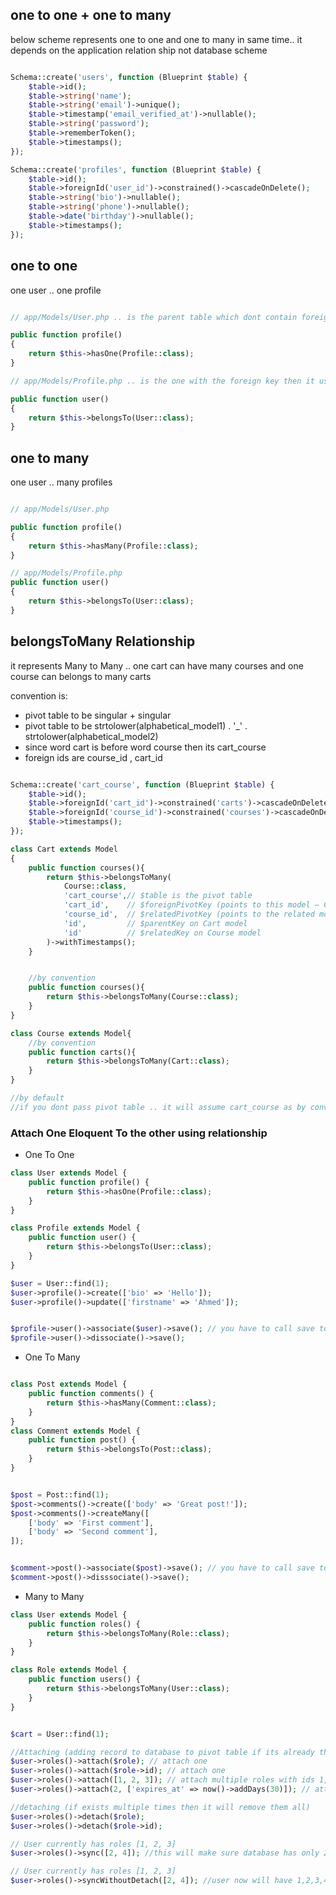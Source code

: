 ## one to one + one to many

below scheme represents one to one and one to many in same time.. it depends on the application relation ship not database scheme

```php

Schema::create('users', function (Blueprint $table) {
    $table->id();
    $table->string('name');
    $table->string('email')->unique();
    $table->timestamp('email_verified_at')->nullable();
    $table->string('password');
    $table->rememberToken();
    $table->timestamps();
});

Schema::create('profiles', function (Blueprint $table) {
    $table->id();
    $table->foreignId('user_id')->constrained()->cascadeOnDelete();
    $table->string('bio')->nullable();
    $table->string('phone')->nullable();
    $table->date('birthday')->nullable();
    $table->timestamps();
});

```

## one to one

one user .. one profile

```php

// app/Models/User.php .. is the parent table which dont contain foreigns then is uses has relationship

public function profile()
{
    return $this->hasOne(Profile::class);
}

// app/Models/Profile.php .. is the one with the foreign key then it uses belongsTo

public function user()
{
    return $this->belongsTo(User::class);
}

```


## one to many

one user .. many profiles

```php

// app/Models/User.php

public function profile()
{
    return $this->hasMany(Profile::class);
}

// app/Models/Profile.php
public function user()
{
    return $this->belongsTo(User::class);
}

```

## belongsToMany Relationship 

it represents Many to Many .. one cart can have many courses and one course can belongs to many carts

convention is:
- pivot table to be singular + singular
- pivot table to be strtolower(alphabetical_model1) . '_' . strtolower(alphabetical_model2)
- since word cart is before word course then its cart_course
- foreign ids are course_id , cart_id


```php

Schema::create('cart_course', function (Blueprint $table) { 
    $table->id();
    $table->foreignId('cart_id')->constrained('carts')->cascadeOnDelete();
    $table->foreignId('course_id')->constrained('courses')->cascadeOnDelete();
    $table->timestamps(); 
});

class Cart extends Model
{
    public function courses(){
        return $this->belongsToMany(
            Course::class,
            'cart_course',// $table is the pivot table
            'cart_id',    // $foreignPivotKey (points to this model — Cart)
            'course_id',  // $relatedPivotKey (points to the related model — Course)
            'id',         // $parentKey on Cart model
            'id'          // $relatedKey on Course model
        )->withTimestamps();
    }


    //by convention
    public function courses(){
        return $this->belongsToMany(Course::class);
    }
}

class Course extends Model{
    //by convention
    public function carts(){
        return $this->belongsToMany(Cart::class);
    }
}

//by default
//if you dont pass pivot table .. it will assume cart_course as by convention

```


### Attach One Eloquent To the other using relationship

- One To One
```php
class User extends Model {
    public function profile() {
        return $this->hasOne(Profile::class);
    }
}

class Profile extends Model {
    public function user() {
        return $this->belongsTo(User::class);
    }
}

$user = User::find(1);
$user->profile()->create(['bio' => 'Hello']);
$user->profile()->update(['firstname' => 'Ahmed']); 


$profile->user()->associate($user)->save(); // you have to call save to persist association
$profile->user()->dissociate()->save();
```

- One To Many
```php

class Post extends Model {
    public function comments() {
        return $this->hasMany(Comment::class);
    }
}
class Comment extends Model {
    public function post() {
        return $this->belongsTo(Post::class);
    }
}


$post = Post::find(1);
$post->comments()->create(['body' => 'Great post!']);
$post->comments()->createMany([
    ['body' => 'First comment'],
    ['body' => 'Second comment'],
]);


$comment->post()->associate($post)->save(); // you have to call save to persist association
$comment->post()->disssociate()->save();
```

- Many to Many

```php
class User extends Model {
    public function roles() {
        return $this->belongsToMany(Role::class);
    }
}

class Role extends Model {
    public function users() {
        return $this->belongsToMany(User::class);
    }
}


$cart = User::find(1);

//Attaching (adding record to database to pivot table if its already there then add it again)
$user->roles()->attach($role); // attach one
$user->roles()->attach($role->id); // attach one
$user->roles()->attach([1, 2, 3]); // attach multiple roles with ids 1,2,3
$user->roles()->attach(2, ['expires_at' => now()->addDays(30)]); // attach with extra pivot data

//detaching (if exists multiple times then it will remove them all)
$user->roles()->detach($role);
$user->roles()->detach($role->id); 

// User currently has roles [1, 2, 3]
$user->roles()->sync([2, 4]); //this will make sure database has only 2,4 and remove otherwise

// User currently has roles [1, 2, 3]
$user->roles()->syncWithoutDetach([2, 4]); //user now will have 1,2,3,4

```